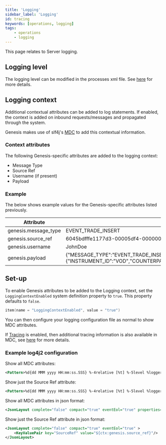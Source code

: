 ```yaml
---
title: 'Logging'
sidebar_label: 'Logging'
id: tracing
keywords: [operations, logging]
tags:
    - operations
    - logging
---
```


This page relates to Server logging.

## Logging level

The logging level can be modified in the processes xml file. See [here](https://learn.genesis.global/docs/server/configuring-runtime/processes/#logginglevel) for more details.

## Logging context

Additional contextual attributes can be added to log statements. If enabled, the context is added on inbound requests/messages and propagated through the system.

Genesis makes use of slf4j's [MDC](https://www.slf4j.org/api/org/slf4j/MDC.html) to add this contextual information.

### Context attributes

The following Genesis-specific attributes are added to the logging context:

- Message Type
- Source Ref
- Username (if present)
- Payload

### Example

The below shows example values for the Genesis-specific attributes listed previously.


| Attribute            | Value                                                          |
|----------------------|----------------------------------------------------------------|
| genesis.message_type | EVENT_TRADE_INSERT                                             |
| genesis.source_ref   | 6045bdfffe1177d3-00005df4-00000004-1f1e5fe74723987e-c672dc68:1 |
| genesis.username     | JohnDoe                                                        |
| genesis.payload      | {"MESSAGE_TYPE":"EVENT_TRADE_INSERT","USER_NAME":"JohnDoe","SESSION_AUTH_TOKEN":"********","REFRESH_AUTH_TOKEN":null,"VALIDATE":false,"IGNORE_WARNINGS":true,"DETAILS":{"INSTRUMENT_ID":"VOD","COUNTERPARTY_ID":"GENESIS","QUANTITY":10,"PRICE":1.5,"SIDE":"BUY"},"SOURCE_REF":"1"}                                                          |

## Set-up

To enable Genesis attributes to be added to the Logging context, set the `LoggingContextEnabled` system definition property to `true`. This property defaults to `false`.

```kotlin
item(name = "LoggingContextEnabled", value = "true")
```

You can then configure your logging configuration file as normal to show MDC attributes.

If [Tracing](../11_tracing/01_tracing.md) is enabled, then additional tracing information is also available in MDC, see [here](https://github.com/open-telemetry/opentelemetry-java-instrumentation/blob/main/docs/logger-mdc-instrumentation.md) for more details.

### Example log4j2 configuration

Show all MDC attributes:

```xml
<Pattern>%d{dd MMM yyyy HH:mm:ss.SSS} %-4relative [%t] %-5level %logger{35} [%X] - %m%n</Pattern>
```

Show just the Source Ref attribute:

```xml
<Pattern>%d{dd MMM yyyy HH:mm:ss.SSS} %-4relative [%t] %-5level %logger{35} [SourceRef = %X{genesis.source_ref}] - %m%n</Pattern>
```

Show all MDC attributes in json format:

```xml
<JsonLayout complete="false" compact="true" eventEol="true" properties="true"  />
```

Show just the Source Ref attribute in json format:

```xml
<JsonLayout complete="false" compact="true" eventEol="true" >
    <KeyValuePair key="SourceRef" value="${ctx:genesis.source_ref}"/>
</JsonLayout>
```
